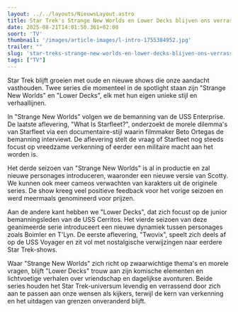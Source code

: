 ```yaml
---
layout: ../../layouts/NieuwsLayout.astro
title: Star Trek's Strange New Worlds en Lower Decks blijven ons verrassen!
date: 2025-08-21T14:01:50.361+02:00
soort: 'TV'
thumbnail: '/images/article-images/l-intro-1755384952.jpg'
trailer: ""
slug: 'star-treks-strange-new-worlds-en-lower-decks-blijven-ons-verrassen'
tags: ["TV"]
---
```


Star Trek blijft groeien met oude en nieuwe shows die onze aandacht vasthouden.
Twee series die momenteel in de spotlight staan zijn "Strange New Worlds" en
"Lower Decks", elk met hun eigen unieke stijl en verhaallijnen.

In "Strange New Worlds" volgen we de bemanning van de USS Enterprise. De laatste
aflevering, "What Is Starfleet?", onderzoekt de morele dilemma's van Starfleet
via een documentaire-stijl waarin filmmaker Beto Ortegas de bemanning
interviewt. De aflevering stelt de vraag of Starfleet nog steeds focust op
vreedzame verkenning of eerder een militaire macht aan het worden is.

Het derde seizoen van "Strange New Worlds" is al in productie en zal nieuwe
personages introduceren, waaronder een nieuwe versie van Scotty. We kunnen ook
meer cameos verwachten van karakters uit de originele series. De show kreeg veel
positieve feedback voor het vorige seizoen en werd meermaals genomineerd voor
prijzen.

Aan de andere kant hebben we "Lower Decks", dat zich focust op de junior
bemanningsleden van de USS Cerritos. Het vierde seizoen van deze geanimeerde
serie introduceert een nieuwe dynamiek tussen personages zoals Boimler en T'Lyn.
De eerste aflevering, "Twovix", speelt zich deels af op de USS Voyager en zit
vol met nostalgische verwijzingen naar eerdere Star Trek-shows.

Waar "Strange New Worlds" zich richt op zwaarwichtige thema's en morele vragen,
blijft "Lower Decks" trouw aan zijn komische elementen en lichtvoetige verhalen
over vriendschap en dagelijkse avonturen. Beide series houden het Star
Trek-universum levendig en verrassend door zich aan te passen aan onze wensen
als kijkers, terwijl de kern van verkenning en het uitdagen van grenzen
onveranderd blijft.